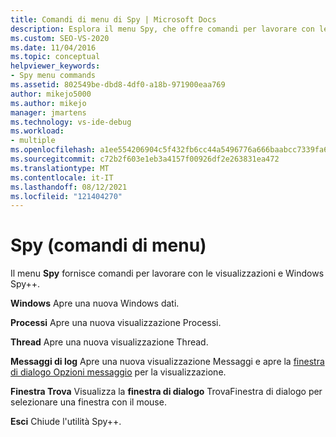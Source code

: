 ```yaml
---
title: Comandi di menu di Spy | Microsoft Docs
description: Esplora il menu Spy, che offre comandi per lavorare con le finestre e le visualizzazioni di Spy++. I comandi disponibili includono Windows, processi, thread, messaggi di log e finestra di ricerca.
ms.custom: SEO-VS-2020
ms.date: 11/04/2016
ms.topic: conceptual
helpviewer_keywords:
- Spy menu commands
ms.assetid: 802549be-dbd8-4df0-a18b-971900eaa769
author: mikejo5000
ms.author: mikejo
manager: jmartens
ms.technology: vs-ide-debug
ms.workload:
- multiple
ms.openlocfilehash: a1ee554206904c5f432fb6cc44a5496776a666baabcc7339fa63ad32e6033b15
ms.sourcegitcommit: c72b2f603e1eb3a4157f00926df2e263831ea472
ms.translationtype: MT
ms.contentlocale: it-IT
ms.lasthandoff: 08/12/2021
ms.locfileid: "121404270"
---
```

# <a name="spy-menu-commands"></a>Spy (comandi di menu)
Il menu **Spy** fornisce comandi per lavorare con le visualizzazioni e Windows Spy++.

 **Windows** Apre una nuova Windows dati.

 **Processi** Apre una nuova visualizzazione Processi.

 **Thread** Apre una nuova visualizzazione Thread.

 **Messaggi di log** Apre una nuova visualizzazione Messaggi e apre la [finestra di dialogo Opzioni messaggio](../debugger/message-options-dialog-box.md) per la visualizzazione.

 **Finestra Trova** Visualizza la **finestra di dialogo** TrovaFinestra di dialogo per selezionare una finestra con il mouse.

 **Esci** Chiude l'utilità Spy++.